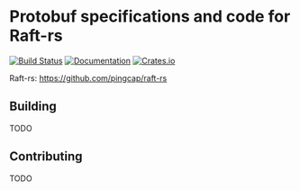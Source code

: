 # Protobuf specifications and code for Raft-rs

[![Build Status](https://travis-ci.org/pingcap/raft-proto.svg?branch=master)](https://travis-ci.org/pingcap/raft-proto)
[![Documentation](https://docs.rs/raft-proto/badge.svg)](https://docs.rs/raft-proto/)
[![Crates.io](https://img.shields.io/crates/v/raft-proto.svg)](https://crates.io/crates/raft-proto)

Raft-rs: https://github.com/pingcap/raft-rs

## Building

TODO

## Contributing

TODO
